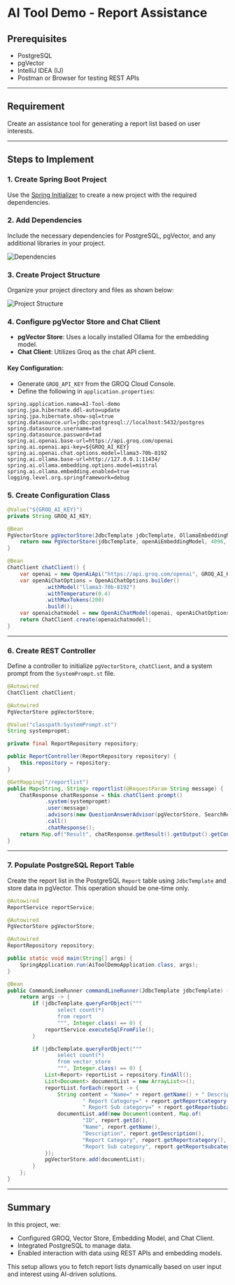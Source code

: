 # AI Tool Demo - Report Assistance

## Prerequisites
- PostgreSQL
- pgVector
- IntelliJ IDEA (IJ)
- Postman or Browser for testing REST APIs

---

## Requirement
Create an assistance tool for generating a report list based on user interests.

---

## Steps to Implement

### 1. Create Spring Boot Project
Use the [Spring Initializer](https://start.spring.io/) to create a new project with the required dependencies.

### 2. Add Dependencies
Include the necessary dependencies for PostgreSQL, pgVector, and any additional libraries in your project.

![Dependencies](https://github.com/user-attachments/assets/bbfaca8e-8823-48a3-9094-38478077873e)

### 3. Create Project Structure
Organize your project directory and files as shown below:

![Project Structure](https://github.com/user-attachments/assets/e3b65bcb-12bd-4107-94c8-0c802d2786ed)

### 4. Configure pgVector Store and Chat Client
- **pgVector Store**: Uses a locally installed Ollama for the embedding model.
- **Chat Client**: Utilizes Groq as the chat API client.

#### Key Configuration:
- Generate `GROQ_API_KEY` from the GROQ Cloud Console.
- Define the following in `application.properties`:

```properties
spring.application.name=AI-Tool-demo
spring.jpa.hibernate.ddl-auto=update
spring.jpa.hibernate.show-sql=true
spring.datasource.url=jdbc:postgresql://localhost:5432/postgres
spring.datasource.username=tad
spring.datasource.password=tad
spring.ai.openai.base-url=https://api.groq.com/openai
spring.ai.openai.api-key=${GROQ_AI_KEY}
spring.ai.openai.chat.options.model=llama3-70b-8192
spring.ai.ollama.base-url=http://127.0.0.1:11434/
spring.ai.ollama.embedding.options.model=mistral
spring.ai.ollama.embedding.enabled=true
logging.level.org.springframework=debug
```

### 5. Create Configuration Class

```java
@Value("${GROQ_AI_KEY}")
private String GROQ_AI_KEY;

@Bean
PgVectorStore pgVectorStore(JdbcTemplate jdbcTemplate, OllamaEmbeddingModel openAiEmbeddingModel) {
    return new PgVectorStore(jdbcTemplate, openAiEmbeddingModel, 4096, COSINE_DISTANCE, false, NONE, true);
}

@Bean
ChatClient chatClient() {
    var openai = new OpenAiApi("https://api.groq.com/openai", GROQ_AI_KEY);
    var openAiChatOptions = OpenAiChatOptions.builder()
            .withModel("llama3-70b-8192")
            .withTemperature(0.4)
            .withMaxTokens(200)
            .build();
    var openaichatmodel = new OpenAiChatModel(openai, openAiChatOptions);
    return ChatClient.create(openaichatmodel);
}
```

---

### 6. Create REST Controller
Define a controller to initialize `pgVectorStore`, `chatClient`, and a system prompt from the `SystemPrompt.st` file.

```java
@Autowired
ChatClient chatClient;

@Autowired
PgVectorStore pgVectorStore;

@Value("classpath:SystemPrompt.st")
String systempropmt;

private final ReportRepository repository;

public ReportController(ReportRepository repository) {
    this.repository = repository;
}

@GetMapping("/reportlist")
public Map<String, String> reportlist(@RequestParam String message) {
    ChatResponse chatResponse = this.chatClient.prompt()
            .system(systempropmt)
            .user(message)
            .advisors(new QuestionAnswerAdvisor(pgVectorStore, SearchRequest.query(message).withTopK(2)))
            .call()
            .chatResponse();
    return Map.of("Result", chatResponse.getResult().getOutput().getContent());
}
```

---

### 7. Populate PostgreSQL Report Table
Create the report list in the PostgreSQL `Report` table using `JdbcTemplate` and store data in pgVector. This operation should be one-time only.

```java
@Autowired
ReportService reportService;

@Autowired
PgVectorStore pgVectorStore;

@Autowired
ReportRepository repository;

public static void main(String[] args) {
    SpringApplication.run(AiToolDemoApplication.class, args);
}

@Bean
public CommandLineRunner commandLineRunner(JdbcTemplate jdbcTemplate) {
    return args -> {
        if (jdbcTemplate.queryForObject("""
                select count(*)
                from report
                """, Integer.class) == 0) {
            reportService.executeSqlFromFile();
        }

        if (jdbcTemplate.queryForObject("""
                select count(*)
                from vector_store
                """, Integer.class) == 0) {
            List<Report> reportList = repository.findAll();
            List<Document> documentList = new ArrayList<>();
            reportList.forEach(report -> {
                String content = "Name=" + report.getName() + " Description=" + report.getDescription() +
                        " Report Category=" + report.getReportcategory() +
                        " Report Sub category=" + report.getReportsubcategory();
                documentList.add(new Document(content, Map.of(
                        "ID", report.getId(),
                        "Name", report.getName(),
                        "Description", report.getDescription(),
                        "Report Category", report.getReportcategory(),
                        "Report Sub category", report.getReportsubcategory())));
            });
            pgVectorStore.add(documentList);
        }
    };
}
```

---

## Summary
In this project, we:
- Configured GROQ, Vector Store, Embedding Model, and Chat Client.
- Integrated PostgreSQL to manage data.
- Enabled interaction with data using REST APIs and embedding models.

This setup allows you to fetch report lists dynamically based on user input and interest using AI-driven solutions.

